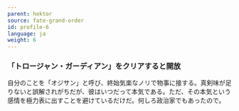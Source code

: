 ```yaml
---
parent: hektor
source: fate-grand-order
id: profile-6
language: ja
weight: 6
---
```


### 「トロージャン・ガーディアン」をクリアすると開放

自分のことを「オジサン」と呼び、終始気楽なノリで物事に接する。真剣味が足りないと誤解されがちだが、彼はいつだって本気である。ただ、その本気という感情を極力表に出すことを避けているだけだ。何しろ政治家でもあったので。
